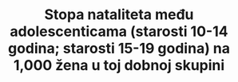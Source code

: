 ---
source_url: 'http://www.cdc.gov/nchs/data_access/vitalstatsonline.htm'
graph_title: 'US  adolescent  birth  rate  (aged  15-19  years)  per  1,000  women  in  that  age  group'  

title: >-
  Stopa nataliteta među adolescenticama (starosti 10-14 godina; starosti 15-19 godina) na 1,000 žena u toj dobnoj skupini
permalink: /3-7-2/
sdg_goal: 3
layout: indicator
indicator: 3.7.2
indicator_variable: adolesc_birthrate_per1000wm_15_19yr
graph: longitudinal
graph_type_description: Line  graph
graph_status_notes: Graphed
variable_description: null
variable_notes: null
un_designated_tier: '2'
un_custodial_agency: 'DESA  Population  Division  (Partnering  Agencies:  UNFPA,  WHO)'
target_id: '3.7'
has_metadata: true
rationale_interpretation: >-
  Odsjek za stanovništvo/DESA, Ujedinjeni narodi:  @@Stopu nataliteta među adolescenticama mlađim od 15 godina smislenije je mjeriti za dobnu skupinu od 12 do 14 godina, budući da su porođaji u dobnoj skupini od 10 do 11 godina rijetki i stopa u odnosu na 10-14 godina staru populaciju ne bi  ispravno odrazila povećani rizik poroda u ranoj dobi.
goal_meta_link: 'http://unstats.un.org/sdgs/files/metadata-compilation/Metadata-Goal-3.pdf'
goal_meta_link_page: 29
indicator_name: >-
  Stopa nataliteta među adolescenticama (starosti 10-14 godina; starosti 15-19 godina) na 1,000 žena u toj dobnoj skupini
target: >-
  Do 2030. osigurati opći pristup zdravstvenim uslugama sa zaštitom spolnog i reproduktivnog zdravlja, uključujući planiranje obitelji, informiranje i obrazovanje te integraciju reproduktivnog zdravlja u nacionalne strategije i programe
method_of_computation: >-
  From  WHO:  Number  of  live  births  to  women  aged  15-19  years  /  Exposure  to  childbearing  by  women  aged  15-19  years  Method  of  measurement  The  adolescent  birth  rate  is  generally  computed  as  a  ratio.  The  numerator  is  the  number  of  live  births  to  women  aged  15-19  years,  and  the  denominator  is  an  estimate  of  exposure  to  childbearing  by  women  aged  15-19  years.  The  numerator  and  the  denominator  are  calculated  differently  for  civil  registration  and  survey  and  census  data.  Civil  registration:  In  the  case  of  civil  registration  the  numerator  is  the  registered  number  of  live  births  born  to  women  aged  15-19  years  during  a  given  year,  and  the  denominator  is  the  estimated  or  enumerated  population  of  women  aged  15-19  years.''  Survey  data:  In  the  case  of  survey  data,  the  adolescent  birth  rate  is  generally  computed  on  the  basis  of  retrospective  birth  histories.  The  numerator  refers  to  births  to  women  who  were  15-19  years  of  age  at  the  time  of  the  birth  during  a  reference  period  before  the  interview,  and  the  denominator  to  person_years  lived  between  the  ages  of  15  and  19  years  by  the  interviewed  women  during  the  same  reference  period.  Whenever  possible,  the  reference  period  corresponds  to  the  five  years  preceding  the  survey.  The  reported  observation  year  corresponds  to  the  middle  of  the  reference  period.  For  some  surveys,  no  retrospective  birth  histories  are  available  and  the  estimate  is  based  on  the  date  of  last  birth  or  the  number  of  births  in  the  12  months  preceding  the  survey.''  Census  data:  With  census  data,  the  adolescent  birth  rate  is  generally  computed  on  the  basis  of  the  date  of  last  birth  or  the  number  of  births  in  the  12  months  preceding  the  enumeration.  The  census  provides  both  the  numerator  and  the  denominator  for  the  rates.  In  some  cases,  the  rates  based  on  censuses  are  adjusted  for  under_registration  based  on  indirect  methods  of  estimation.  For  some  countries  with  no  other  reliable  data,  the  own_children  method  of  indirect  estimation  provides  estimates  of  the  adolescent  birth  rate  for  a  number  of  years  before  the  census  (See:  http://mdgs.un.org/unsd/mdg/Metadata.aspx,  accessed  19  October  2009.)  If  numbers  are  available,  adolescent  fertility  at  ages  under  15  years  can  also  be  computed.  Method  of  estimation  The  United  Nations  Population  Division  compiles  and  updates  data  on  adolescent  fertility  rates  for  MDG  monitoring.  Estimates  based  on  civil  registration  are  provided  when  the  country  reports  at  least  90%  coverage  and  there  is  reasonable  agreement  between  civil  registration  estimates  and  survey  estimates.  Survey  estimates  are  provided  only  when  there  is  no  reliable  civil  registration.  Given  the  restrictions  of  the  United  Nations  MDG  database,  only  one  source  is  provided  by  year  and  country.  In  such  cases  precedence  is  given  to  the  survey  programme  conducted  most  frequently  at  the  country  level,  with  other  survey  programmes  using  retrospective  birth  histories,  census  and  other  surveys  in  that  order.  (See:  http://mdgs.un.org/unsd/mdg/Metadata.aspx,  accessed  19  October  2009.)  From  Population  Division/DESA,  United  Nations:  Metadata  on  the  definition,  method  of  computation  and  other  information  for  the  adolescent  birth  (15-  19)  are  included  in  the  MDG  database  as  this  was  an  indicator  (5.4)  used  for  global  monitoring  of  MDG  target  5.B.  Achieve,  by  2015,  universal  access  to  reproductive  health.  Please  see  http://unstats.un.org/unsd/mdg/Metadata.aspx  The  definition  and  method  of  computation  for  the  birth  rate  among  10-14  year  olds  are  similar  to  that  for  the  birth  rate  among  15-19  year  olds.
source_title: null
source_notes: null
published: true
actual_indicator_available: >-
  Adolescent  birth  rate  (aged  10-14  years;  aged  15-19  years)  per  1,000  women  in  that  age  group
actual_indicator_available_description: >-
  Rate  of  teen  births  in  the  US  among  females  ages  10-14  and  15-19  expressed  per  1,000  age-specific  population
us_method_of_computation: >-
  The  number  of  all  US  births  occurring  among  adolescents  in  each  age  group  is  divided  by  the  age  group-specific  US  population  and  expressed  per  1,000  population
periodicity: Annual
date_of_national_source_publication: 'September,  2017'
scheduled_update_by_national_source: 'September,  2018'
source_agency_staff_name: >-
  Reproductive  Statistics  Branch,  Division  of  Vital  Statistics,  National  Center  for  Health  Statistics
source_agency_staff_email: ambranum@cdc.gov
source_agency_survey_dataset: National  Center  for  Health  Statistics/Final  natality  files
indicator_definition: >-
  WHO: Godišnji broj poroda  žena starih 15-19 godina na 1,000 žena u toj dobnoj skupini. Ovaj se pokazatelj također naziva i specifična stopa fertiliteta za žene stare 15-19 godina. Population  Division/DESA,  United  Nations: Metapodaci o definiciji, načinu računanja i drugim informacijama o porodima adolescentica (15-19 godina) uključeni su u MDG bazu podataka, jer je to indikator (5.4) koji se koristi za globalno praćenje MDG-cilja 5.b. Do 2015. potrebno je postići univerzalni pristup reproduktivnom zdravlju. Molimo pogledajte http://unstats.un.org/unsd/mdg/Metadata.aspx . Definicija i način izračunavanja stope nataliteta u starosti 10-14 godina slična je izračunavanju stope nataliteta u kod starosti 15 -19 godina.
---